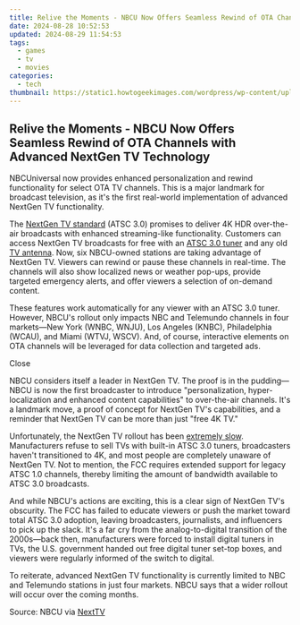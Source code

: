 ```yaml
---
title: Relive the Moments - NBCU Now Offers Seamless Rewind of OTA Channels with Advanced NextGen TV Technology
date: 2024-08-28 10:52:53
updated: 2024-08-29 11:54:53
tags:
  - games
  - tv
  - movies
categories:
  - tech
thumbnail: https://static1.howtogeekimages.com/wordpress/wp-content/uploads/2022/12/TV-antenna.jpg
---
```


## Relive the Moments - NBCU Now Offers Seamless Rewind of OTA Channels with Advanced NextGen TV Technology

NBCUniversal now provides enhanced personalization and rewind functionality for select OTA TV channels. This is a major landmark for broadcast television, as it's the first real-world implementation of advanced NextGen TV functionality.

 The [NextGen TV standard](https://tech-haven.techidaily.com/ai-writing-unmasked-5-must-have-detectors-for-academic-and-corporate-leaders/) (ATSC 3.0) promises to deliver 4K HDR over-the-air broadcasts with enhanced streaming-like functionality. Customers can access NextGen TV broadcasts for free with an [ATSC 3.0 tuner](https://www.amazon.com/SiliconDust-HDHomeRun-Flex-ATSC-NextGen/dp/B092GCN9NL?tag=hotoge-20&ascsubtag=UUhtgUeUpU2002720&asc%5Frefurl=https%3A%2F%2Fwww.howtogeek.com%2Fnbcu-lets-you-rewind-ota-channels-nextgen-tv%2F&asc%5Fcampaign=Short-Term) and any old [TV antenna](https://www.amazon.com/Amplified-Indoor-Digital-Antenna-Amplifier/dp/B0CW6NFJBS/?tag=hotoge-20&ascsubtag=UUhtgUeUpU2002720&asc%5Frefurl=https%3A%2F%2Fwww.howtogeek.com%2Fnbcu-lets-you-rewind-ota-channels-nextgen-tv%2F&asc%5Fcampaign=Short-Term). Now, six NBCU-owned stations are taking advantage of NextGen TV. Viewers can rewind or pause these channels in real-time. The channels will also show localized news or weather pop-ups, provide targeted emergency alerts, and offer viewers a selection of on-demand content.

 These features work automatically for any viewer with an ATSC 3.0 tuner. However, NBCU's rollout only impacts NBC and Telemundo channels in four markets—New York (WNBC, WNJU), Los Angeles (KNBC), Philadelphia (WCAU), and Miami (WTVJ, WSCV). And, of course, interactive elements on OTA channels will be leveraged for data collection and targeted ads.

Close 

 NBCU considers itself a leader in NextGen TV. The proof is in the pudding—NBCU is now the first broadcaster to introduce "personalization, hyper-localization and enhanced content capabilities" to over-the-air channels. It's a landmark move, a proof of concept for NextGen TV's capabilities, and a reminder that NextGen TV can be more than just "free 4K TV."

 Unfortunately, the NextGen TV rollout has been [extremely slow](https://techidaily.com/solutions-to-restore-deleted-files-from-tecno-by-fonelab-android-recover-data/). Manufacturers refuse to sell TVs with built-in ATSC 3.0 tuners, broadcasters haven't transitioned to 4K, and most people are completely unaware of NextGen TV. Not to mention, the FCC requires extended support for legacy ATSC 1.0 channels, thereby limiting the amount of bandwidth available to ATSC 3.0 broadcasts.

 And while NBCU's actions are exciting, this is a clear sign of NextGen TV's obscurity. The FCC has failed to educate viewers or push the market toward total ATSC 3.0 adoption, leaving broadcasters, journalists, and influencers to pick up the slack. It's a far cry from the analog-to-digital transition of the 2000s—back then, manufacturers were forced to install digital tuners in TVs, the U.S. government handed out free digital tuner set-top boxes, and viewers were regularly informed of the switch to digital.

 To reiterate, advanced NextGen TV functionality is currently limited to NBC and Telemundo stations in just four markets. NBCU says that a wider rollout will occur over the coming months.

 Source: NBCU via [NextTV](https://www.nexttv.com/news/nbcu-using-nextgen-tv-to-provide-personalized-broadcasts-at-6-stations)

<ins class="adsbygoogle"
     style="display:block"
     data-ad-format="autorelaxed"
     data-ad-client="ca-pub-7571918770474297"
     data-ad-slot="1223367746"></ins>



<ins class="adsbygoogle"
     style="display:block"
     data-ad-client="ca-pub-7571918770474297"
     data-ad-slot="8358498916"
     data-ad-format="auto"
     data-full-width-responsive="true"></ins>
